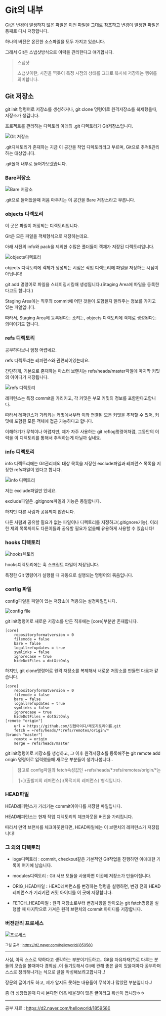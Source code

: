 <h1>
  Git의 내부
</h1>



Git은 변경이 발생하지 않은 파일은 이전 파일을 그대로 참조하고 변경이 발생한 파일은 통째로 다시 저장합니다.

하나의 버전은 온전한 소스파일을 모두 가지고 있습니다.

그래서 Git은 스냅샷방식으로 이력을 관리한다고 얘기합니다.

> 스냅샷
>
> 스냅샷이란, 사진을 찍듯이 특정 시점의 상태를 그대로 복사해 저장하는 행위를 의미합니다.



<h2>
  Git 저장소
</h2>

git init 명령어로 저장소를 생성하거나, git clone 명령어로 원격저장소를 복제했을때, 저장소가 생깁니다.

프로젝트를 관리하는 디렉토리 아래의 .git 디렉토리가 Git저장소입니다.

![Git 저장소](../pic/git내부_git폴더1.png)

.git디렉토리가 존재하는 지금 이 공간을 작업 디렉토리라고 부르며, Git으로 추적&관리하는 대상입니다.

.git폴더 내부로 들어가보겠습니다.



<h3>
  Bare저장소
</h3>

![Bare 저장소](../pic/git내부_git폴더2.png)

.git으로 들어왔을때 처음 마주치는 이 공간을 Bare 저장소라고 부릅니다.



<h3>
  objects 디렉토리
</h3>

이 곳은 파일이 저장되는 디렉토리입니다.

Git은 모든 파일을 객체형식으로 저장하는데요.

아래 사진의 info와 pack을 제외한 수많은 폴더들이 객체가 저장된 디렉토리입니다.

![objects디렉토리](../pic/git내부_img3.png)

objects 디렉토리에 객체가 생성되는 시점은 작업 디렉토리에 파일을 저장하는 시점이 아닙니다!

git add 명령어로 파일을 스테이징시킬때 생성됩니다.(Staging Area에 파일을 등록한다고도 합니다.)

Staging Area에는 직후의 commit에 어떤 것들이 포함될지 알려주는 정보를 가지고 있는 파일입니다.

따라서, Staging Area에 등록된다는 소리는, objects 디렉토리에 객체로 생성된다는 의미이기도 합니다.



<h3>
  refs 디렉토리
</h3>

공부하다보니 엄청 어렵네요.

refs 디렉토리는 레퍼런스와 관련되어있는데요.

간단하게, 기본으로 존재하는 마스터 브랜치는 refs/heads/master파일에 마지막 커밋의 아이디가 저장됩니다.

![refs 디렉토리](../pic/git내부_img4.png)

레퍼런스는 특정 commit을 가리키고, 각 커밋은 부모 커밋의 정보를 포함한다고합니다.

따라서 레퍼런스가 가리키는 커밋에서부터 이와 연결된 모든 커밋을 추적할 수 있어, 커밋에 포함된 모든 객체에 접근 가능하다고 합니다.

이해하기가 무척이나 어렵지만, 제가 자주 사용하는 git reflog명령어처럼, 그동안의 이력을 이 디렉토리를 통해서 추적하는게 아닐까 싶네요.



<h3>
  info 디렉토리
</h3>

info 디렉토리에는 Git관리제외 대상 목록을 저장한 exclude파일과 레퍼런스 목록을 저장한 refs파일이 있다고 합니다.

![info 디렉토리](../pic/git내부_img5.png)

저는 exclude파일만 있네요.

exclude파일은 .gitignore파일과 기능은 동일합니다.

하지만 다른 사람과 공유되지 않습니다.

다른 사람과 공유할 필요가 없는 파일이나 디렉토리를 지정하고(.gitignore기능), 이러한 제외 목록까지도 다른이들과 공유할 필요가 없을때 유용하게 사용할 수 있습니다!



<h3>
  hooks 디렉토리
</h3>

![hooks렉토리](../pic/git내부_img6.png)

hooks디렉토리에는 훅 스크립트 파일이 저장됩니다.

특정한 Git 명령어가 실행될 때 자동으로 실행되는 명령어의 묶음입니다.



<h3>
  config 파일
</h3>

config파일을 파일이 있는 저장소에 적용되는 설정파일입니다.

![config file](../pic/git내부_img7.png)

git init명령어로 새로운 저장소를 만든 직후에는 [core]부분만 존재합니다.

```
[core]
    repositoryformatversion = 0
    filemode = false
    bare = false
    logallrefupdates = true
    symlinks = false
    ignorecase = true
    hideDotFiles = dotGitOnly
```

하지만, git clone명령어로 원격 저장소를 복제해서 새로운 저장소를 만들면 다음과 같습니다.

```
[core]
    repositoryformatversion = 0
    filemode = false
    bare = false
    logallrefupdates = true
    symlinks = false
    ignorecase = true
    hideDotFiles = dotGitOnly
[remote "origin"]
    url = https://github.com/깃헙아이디/레포지토리이름.git
    fetch = +refs/heads/*:refs/remotes/origin/*
[branch "master"]
    remote = origin
    merge = refs/heads/master
```

git init명령어로 저장소를 생성하고, 그 이후 원격저장소를 등록해주는 git remote add origin 명령어로 입력했을때 새로운 부분들이 생기나봅니다..

> 참고로 config파일의 fetch속성값인 +refs/heads/*:refs/remotes/origin/*는
>
> '[+]{출발지의 레퍼런스}:{목적지의 레퍼런스}'형식입니다.



<h3>
  HEAD파일
</h3>

HEAD레퍼런스가 가리키는 commit아이디를 저장한 파일입니다.

HEAD레퍼런스는 현재 작업 디렉토리의 체크아웃된 버전을 가리킵니다.

따라서 만약 브랜치를 체크아웃한다면, HEAD파일에는 이 브랜치의 레퍼런스가 저장됩니다!



<h3> 그 외의 디렉토리</h3>

- logs디렉토리 : commit, checkout같은 기본적인 Git작업을 진행하면 이에대한 기록이 여기에 남습니다.

- modules디렉토리 : Git 서브 모듈을 사용하면 이곳에 저장소가 만들어집니다.
- ORIG_HEAD파일 : HEAD레퍼런스를 변경하는 명령을 실행하면, 변경 전의 HEAD레퍼런스가 기리키던 커밋 아이디를 이 곳에 저장합니다.
- FETCH_HEAD파일 : 원격 저장소로부터 변경사항을 받아오는 git fetch명령을 실행할 때 마지막으로 가져온 원격 브랜치의 commit 아이디를 저장합니다.



<h3>
  버전관리 프로세스
</h3>

![프로세스](../pic/git내부_img8.png)

<small>그림 출처 : https://d2.naver.com/helloworld/1859580</small>



---

사실, 아직 스스로 약하다고 생각하는 부분이기도하고.. Git을 자유자재(?)로 다루는 분들의 모습을 볼때마다 경외심..이 들기도해서 Git에 관해 좋은 글이 있을때마다 공부하며 스스로 정리해나가는 식으로 글을 작성해보려고합니다..!

장문의 글이기도 하고, 제가 알지도 못하는 내용들이 무척이나 많았던 부분입니다..!

좀 더 성장했을때 다시 본다면 더욱 배울것이 많은 글이라고 확신이 듭니당ㅎㅎ

---

공부 자료 : https://d2.naver.com/helloworld/1859580